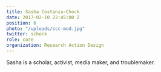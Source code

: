 ```yaml
---
title: Sasha Costanza-Chock
date: 2017-02-10 22:45:00 Z
position: 6
photo: "/uploads/scc-mod.jpg"
twitter: schock
role: core
organization: Research Action Design
---
```


Sasha is a scholar, activist, media maker, and troublemaker.
